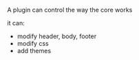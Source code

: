 A plugin can control the way the core works

it can:
- modify header, body, footer
- modify css
- add themes
